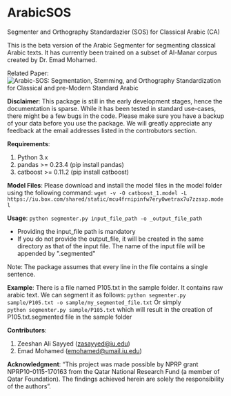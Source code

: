 # ArabicSOS
Segmenter and Orthography Standardazier (SOS) for Classical Arabic (CA)

This is the beta version of the Arabic Segmenter for segmenting classical Arabic texts. It has currently been trained on a subset of Al-Manar corpus created by Dr. Emad Mohamed.

Related Paper: ![Arabic-SOS: Segmentation, Stemming, and Orthography Standardization for Classical and pre-Modern Standard Arabic](https://dl.acm.org/doi/abs/10.1145/3322905.3322927)

**Disclaimer**:
This package is still in the early development stages, hence the documentation is sparse. While it has been tested in standard use-cases, there might be a few bugs in the code. Please make sure you have a backup of your data before you use the package. We will greatly appreciate any feedback at the email addresses listed in the controbutors section.

**Requirements**:
1. Python 3.x
2. pandas >= 0.23.4 (pip install pandas)
3. catboost >= 0.11.2 (pip install catboost)

**Model Files**:
    Please download and install the model files in the model folder using the following command:
        `wget -v -O catboost_1.model -L https://iu.box.com/shared/static/mcu4frnipinfw7ery0wetrax7u7zzsxp.model`
    
**Usage**:
    `python segmenter.py input_file_path -o _output_file_path`

- Providing the input_file path is mandatory
- If you do not provide the output_file, it will be created in the same directory as that of the input file. The name of the input file will be appended by  ".segmented"

Note: The package assumes that every line in the file contains a single sentence.

    
**Example**:
    There is a file named P105.txt in the sample folder. It contains raw arabic text. We can segment it as follows:
    `python segmenter.py sample/P105.txt -o sample/my_segmented_file.txt`
Or simply  
    `python segmenter.py sample/P105.txt`
which will result in the creation of P105.txt.segmented file in the sample folder


**Contributors**:
1. Zeeshan Ali Sayyed (zasayyed@iu.edu)
2. Emad Mohamed (emohamed@umail.iu.edu)


**Acknowledgment**:
“This project was made possible by NPRP grant NPRP10-0115-170163 from the Qatar National Research Fund (a member of Qatar Foundation). The findings achieved herein are solely the responsibility of the authors”.

 
    

